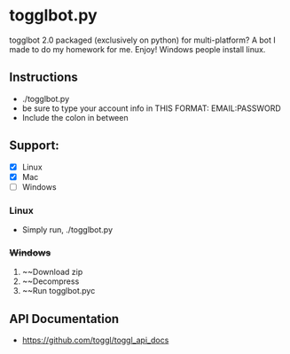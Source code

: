 # togglbot.py
togglbot 2.0 packaged (exclusively on python) for multi-platform? A bot I made to do my homework for me. Enjoy! Windows people install linux.

## Instructions
+ ./togglbot.py
+ be sure to type your account info in THIS FORMAT: EMAIL:PASSWORD
+ Include the colon in between

## Support:
- [x] Linux
- [x] Mac
- [ ] Windows

### Linux
+ Simply run, ./togglbot.py

### ~~Windows~~
1. ~~Download zip
2. ~~Decompress
3. ~~Run togglbot.pyc

## API Documentation
+ https://github.com/toggl/toggl_api_docs
